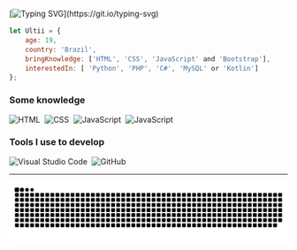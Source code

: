 [![Typing SVG](https://readme-typing-svg.herokuapp.com/?color=FAF9F6&size=32&center=true&vCenter=true&width=1000&lines=Hello+world,+welcome+to+this+simple+Github+repository.;)](https://git.io/typing-svg)


```javascript
let Ultii = {
    age: 19,
    country: 'Brazil',
    bringKnowledge: ['HTML', 'CSS', 'JavaScript' and 'Bootstrap'],
    interestedIn: [ 'Python', 'PHP', 'C#', 'MySQL' or 'Kotlin']
};
```
  
### Some knowledge
![HTML](https://img.shields.io/badge/-HTML-0D1117?style=for-the-badge&logo=html5&labelColor=0D1117)&nbsp;
![CSS](https://img.shields.io/badge/-CSS-0D1117?style=for-the-badge&logo=CSS3&logoColor=1572B6&labelColor=0D1117)&nbsp;
![JavaScript](https://img.shields.io/badge/-JavaScript-0D1117?style=for-the-badge&logo=javascript&labelColor=0D1117&textColor=0D1117)&nbsp;
![JavaScript](https://img.shields.io/badge/-Bootstrap-0D1117?style=for-the-badge&logo=bootstrap&labelColor=0D1117&textColor=0D1117)&nbsp;

### Tools I use to develop
![Visual Studio Code](https://img.shields.io/badge/-Visual%20Studio%20Code-0D1117?style=for-the-badge&logo=visual-studio-code&logoColor=1565c0&labelColor=0D1117)&nbsp;
![GitHub](https://img.shields.io/badge/-GitHub-0D1117?style=for-the-badge&logo=github&labelColor=0D1117)&nbsp;

<div align="center"><hr>
  
 ![Snake animation](https://github.com/Platane/snk/raw/output/github-contribution-grid-snake.svg)
  
</div>
